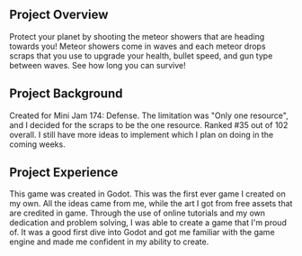 ## Project Overview
Protect your planet by shooting the meteor showers that are heading towards you!
Meteor showers come in waves and each meteor drops scraps that you use to upgrade your health, bullet speed, and gun type between waves. 
See how long you can survive!

## Project Background
Created for Mini Jam 174: Defense. The limitation was "Only one resource", and I decided for the scraps to be the one resource.
Ranked #35 out of 102 overall.
I still have more ideas to implement which I plan on doing in the coming weeks.

## Project Experience
This game was created in Godot. This was the first ever game I created on my own. All the ideas came from me, while the art I got from free assets
that are credited in game. Through the use of online tutorials and my own dedication and problem solving, I was able to create a game that I'm proud of. 
It was a good first dive into Godot and got me familiar with the game engine and made me confident in my ability to create.
